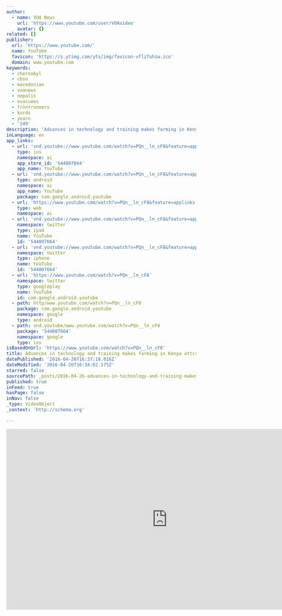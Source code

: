 ```yaml
---
author:
  - name: VOA News
    url: 'https://www.youtube.com/user/VOAvideo'
    avatar: {}
related: []
publisher:
  url: 'https://www.youtube.com/'
  name: YouTube
  favicon: 'https://s.ytimg.com/yts/img/favicon-vflz7uhzw.ico'
  domain: www.youtube.com
keywords:
  - chernobyl
  - cbsn
  - macedonian
  - voanews
  - nepalis
  - evacuees
  - frontrunners
  - kurds
  - yearn
  - '249'
description: 'Advances in technology and training makes farming in Kenya attractive for the young Originally published at - http://www.voanews.com/media/video/advances-in-technology-and-training-makes-farming-in-kenya-attractive-for-the-young/3302918.html'
inLanguage: en
app_links:
  - url: 'vnd.youtube://www.youtube.com/watch?v=PQn__ln_cF8&feature=applinks'
    type: ios
    namespace: ai
    app_store_id: '544007664'
    app_name: YouTube
  - url: 'vnd.youtube://www.youtube.com/watch?v=PQn__ln_cF8&feature=applinks'
    type: android
    namespace: ai
    app_name: YouTube
    package: com.google.android.youtube
  - url: 'https://www.youtube.com/watch?v=PQn__ln_cF8&feature=applinks'
    type: web
    namespace: ai
  - url: 'vnd.youtube://www.youtube.com/watch?v=PQn__ln_cF8&feature=applinks'
    namespace: twitter
    type: ipad
    name: YouTube
    id: '544007664'
  - url: 'vnd.youtube://www.youtube.com/watch?v=PQn__ln_cF8&feature=applinks'
    namespace: twitter
    type: iphone
    name: YouTube
    id: '544007664'
  - url: 'https://www.youtube.com/watch?v=PQn__ln_cF8'
    namespace: twitter
    type: googleplay
    name: YouTube
    id: com.google.android.youtube
  - path: http/www.youtube.com/watch?v=PQn__ln_cF8
    package: com.google.android.youtube
    namespace: google
    type: android
  - path: vnd.youtube/www.youtube.com/watch?v=PQn__ln_cF8
    package: '544007664'
    namespace: google
    type: ios
isBasedOnUrl: 'https://www.youtube.com/watch?v=PQn__ln_cF8'
title: Advances in technology and training makes farming in Kenya attractive for the young
datePublished: '2016-04-26T16:37:18.016Z'
dateModified: '2016-04-26T16:34:02.175Z'
starred: false
sourcePath: _posts/2016-04-26-advances-in-technology-and-training-makes-farming-in-kenya-a.md
published: true
inFeed: true
hasPage: false
inNav: false
_type: VideoObject
_context: 'http://schema.org'

---
```

<iframe src="https://cdn.embedly.com/widgets/media.html?src=https%3A%2F%2Fwww.youtube.com%2Fembed%2FPQn__ln_cF8%3Ffeature%3Doembed&amp;url=https%3A%2F%2Fwww.youtube.com%2Fwatch%3Fv%3DPQn__ln_cF8&amp;image=https%3A%2F%2Fi.ytimg.com%2Fvi%2FPQn__ln_cF8%2Fhqdefault.jpg&amp;key=b7d04c9b404c499eba89ee7072e1c4f7&amp;type=text%2Fhtml&amp;schema=youtube" width="854" height="480" scrolling="no" frameborder="0" allowfullscreen="" style=""></iframe>